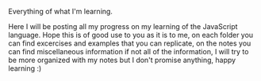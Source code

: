 Everything of what I'm learning.

Here I will be posting all my progress on my learning of the JavaScript language. Hope this is of good use to you as it is to me, on each folder you can find excercises and examples that you can replicate, on the notes you can find miscellaneous information if not all of the information, I will try to be more organized with my notes but I don't promise anything, happy learning :)

